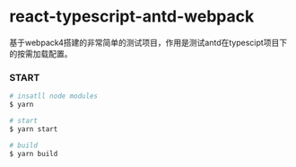# react-typescript-antd-webpack

基于webpack4搭建的非常简单的测试项目，作用是测试antd在typescipt项目下的按需加载配置。

### START
```bash
# insatll node modules
$ yarn

# start
$ yarn start

# build
$ yarn build
```
